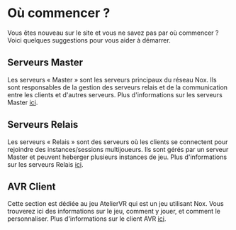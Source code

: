 # Où commencer ?

Vous êtes nouveau sur le site et vous ne savez pas par où commencer ? Voici quelques suggestions pour vous aider à démarrer.

## Serveurs Master

Les serveurs « Master » sont les serveurs principaux du réseau Nox.
Ils sont responsables de la gestion des serveurs relais et de la communication entre les clients et d'autres serveurs.
Plus d'informations sur les serveurs Master [ici](/reference/master).

## Serveurs Relais

Les serveurs « Relais » sont des serveurs où les clients se connectent pour rejoindre des instances/sessions multijoueurs.
Ils sont gérés par un serveur Master et peuvent heberger plusieurs instances de jeu.
Plus d'informations sur les serveurs Relais [ici](/reference/relay).

## AVR Client

Cette section est dédiée au jeu AtelierVR qui est un jeu utilisant Nox.
Vous trouverez ici des informations sur le jeu, comment y jouer, et comment le personnaliser.
Plus d'informations sur le client AVR [ici](/reference/avr).